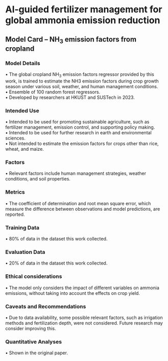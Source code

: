 # AI-guided fertilizer management for global ammonia emission reduction
## Model Card – NH<sub>3</sub> emission factors from cropland
### Model Details
• The global cropland NH<sub>3</sub> emission factors regressor provided by this work, is trained to estimate the NH3 emission factors during crop growth season under various soil, weather, and human management conditions.<br>
• Ensemble of 100 random forest regressors.<br>
• Developed by researchers at HKUST and SUSTech in 2023.
### Intended Use
• Intended to be used for promoting sustainable agriculture, such as fertilizer management, emission control, and supporting policy making.<br>
• Intended to be used for further research in earth and environmental sciences.<br>
• Not intended to estimate the emission factors for crops other than rice, wheat, and maize.
### Factors
• Relevant factors include human management strategies, weather conditions, and soil properties.
### Metrics
• The coefficient of determination and root mean square error, which measure the difference between observations and model predictions, are reported. 
### Training Data
• 80% of data in the dataset this work collected.
### Evaluation Data
• 20% of data in the dataset this work collected.
### Ethical considerations
• The model only considers the impact of different variables on ammonia emissions, without taking into account the effects on crop yield.
### Caveats and Recommendations
• Due to data availability, some possible relevant factors, such as irrigation methods and fertilization depth, were not considered. Future research may consider improving this.
### Quantitative Analyses
• Shown in the original paper.
